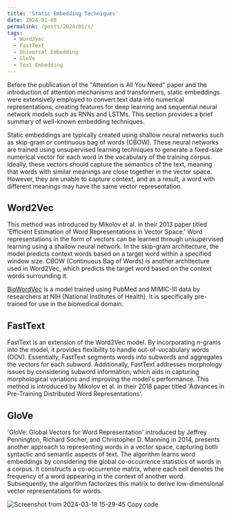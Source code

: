 ```yaml
---
title: 'Static Embedding Techniques'
date: 2024-01-08
permalink: /posts/2024/01/s/
tags:
  - Word2Vec
  - FastText
  - Universal Embedding 
  - GloVe
  - Text Embedding
---
```


Before the publication of the "Attention is All You Need" paper and the introduction of attention mechanisms and transformers, static embeddings were extensively employed to convert text data into numerical representations, creating features for deep learning and sequential neural network models such as RNNs and LSTMs. This section provides a brief summary of well-known embedding techniques.

Static embeddings are typically created using shallow neural networks such as skip-gram or continuous bag of words (CBOW). These neural networks are trained using unsupervised learning techniques to generate a fixed-size numerical vector for each word in the vocabulary of the training corpus. Ideally, these vectors should capture the semantics of the text, meaning that words with similar meanings are close together in the vector space. However, they are unable to capture context, and as a result, a word with different meanings may have the same vector representation.

## Word2Vec

This method was introduced by Mikolov et al. in their 2013 paper titled 'Efficient Estimation of Word Representations in Vector Space.' Word representations in the form of vectors can be learned through unsupervised learning using a shallow neural network. In the skip-gram architecture, the model predicts context words based on a target word within a specified window size. CBOW (Continuous Bag of Words) is another architecture used in Word2Vec, which predicts the target word based on the context words surrounding it.

[BioWordVec](https://github.com/ncbi-nlp/BioSentVec/blob/master/README.md) is a model trained using PubMed and MIMIC-III data by researchers at NIH (National Institutes of Health). It is specifically pre-trained for use in the biomedical domain.

## FastText

FastText is an extension of the Word2Vec model. By incorporating n-grams into the model, it provides flexibility to handle out-of-vocabulary words (OOV). Essentially, FastText segments words into subwords and aggregates the vectors for each subword. Additionally, FastText addresses morphology issues by considering subword information, which aids in capturing morphological variations and improving the model's performance. This method is introduced by Mikolov et al. in their 2018 paper titled 'Advances in Pre-Training Distributed Word Representations'.

## GloVe

'GloVe: Global Vectors for Word Representation' introduced by Jeffrey Pennington, Richard Socher, and Christopher D. Manning in 2014, presents another approach to representing words in a vector space, capturing both syntactic and semantic aspects of text. The algorithm learns word embeddings by considering the global co-occurrence statistics of words in a corpus. It constructs a co-occurrence matrix, where each cell denotes the frequency of a word appearing in the context of another word. Subsequently, the algorithm factorizes this matrix to derive low-dimensional vector representations for words.

![Screenshot from 2024-03-18 15-29-45](https://github.com/elahehaghaarabi/elahehaghaarabi.github.io/assets/30157012/9f3e5047-aade-47ec-a27a-c317f8b440b6)
Copy code
